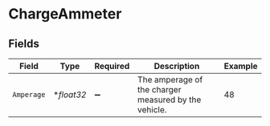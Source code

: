 # ChargeAmmeter


## Fields

| Field                                                | Type                                                 | Required                                             | Description                                          | Example                                              |
| ---------------------------------------------------- | ---------------------------------------------------- | ---------------------------------------------------- | ---------------------------------------------------- | ---------------------------------------------------- |
| `Amperage`                                           | **float32*                                           | :heavy_minus_sign:                                   | The amperage of the charger measured by the vehicle. | 48                                                   |